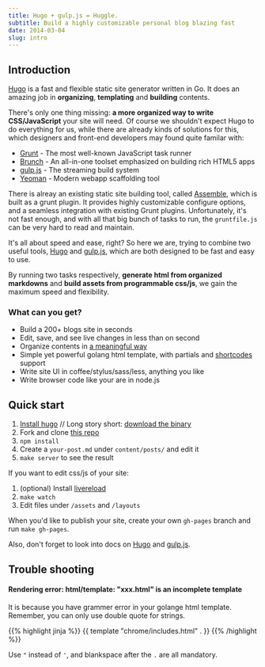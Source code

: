 ```yaml
---
title: Hugo + gulp.js = Huggle.
subtitle: Build a highly customizable personal blog blazing fast
date: 2014-03-04
slug: intro
---
```


## Introduction

[Hugo](http://hugo.spf13.com/) is a fast and flexible static site generator written in Go.
It does an amazing job in **organizing**, **templating** and **building** contents.

There's only one thing missing: **a more organized way to write CSS/JavaScript** your site will need.
Of course we shouldn't expect Hugo to do everything for us, while there are already kinds
of solutions for this, which designers and front-end developers may found quite familar with:

- [Grunt](http://gruntjs.com/)      - The most well-known JavaScript task runner
- [Brunch](http://brunch.io/)       - An all-in-one toolset emphasized on building rich HTML5 apps
- [gulp.js](http://gulpjs.com/)     - The streaming build system
- [Yeoman](http://yeoman.io/)       - Modern webapp scaffolding tool


There is alreay an existing static site building tool, called [Assemble](http://assemble.io/),
which is built as a grunt plugin. It provides highly customizable configure options,
and a seamless integration with existing Grunt plugins. Unfortunately, it's not fast enough,
and with all that big bunch of tasks to run, the `gruntfile.js` can be very hard to read and maintain.

It's all about speed and ease, right? So here we are, trying to combine two useful tools, 
[Hugo](http://hugo.spf13.com/) and [gulp.js](http://gulpjs.com/), which are both designed to be
fast and easy to use.


By running two tasks respectively, **generate html from organized markdowns** and
**build assets from programmable css/js**, we gain the maximum speed and flexibility.

### What can you get?

- Build a 200+ blogs site in seconds
- Edit, save, and see live changes in less than on second
- Organize contents in [a meaningful way](http://hugo.spf13.com/content/organization)
- Simple yet powerful golang html template, with partials and [shortcodes](http://hugo.spf13.com/extras/shortcodes) support
- Write site UI in coffee/stylus/sass/less, anything you like
- Write browser code like your are in node.js

## Quick start

1. [Install hugo](http://hugo.spf13.com/overview/installing) //
   Long story short: [download the binary](https://github.com/spf13/hugo/releases)
1. Fork and clone [this repo](https://github.com/ktmud/huggle)
1. `npm install`
1. Create a `your-post.md` under `content/posts/` and edit it
1. `make server` to see the result

If you want to edit css/js of your site:

1. (optional) Install [livereload](https://chrome.google.com/webstore/detail/livereload/jnihajbhpnppcggbcgedagnkighmdlei)
1. `make watch`
1. Edit files under `/assets` and `/layouts`

When you'd like to publish your site, create your own `gh-pages` branch and run `make gh-pages`.

Also, don't forget to look into docs on [Hugo](http://hugo.spf13.com/) and [gulp.js](http://gulpjs.com/).

## Trouble shooting

#### Rendering error: html/template: "xxx.html" is an incomplete template

It is because you have grammer error in your golange html template.
Remember, you can only use double quote for strings.

{{% highlight jinja %}}
{{ template "chrome/includes.html" . }}
{{% /highlight %}}

Use `"` instead of `'`, and blankspace after the `.` are all mandatory.
